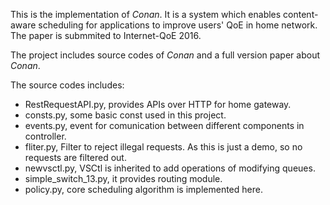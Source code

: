 This is the implementation of *Conan*. It is a system which enables content-aware scheduling for applications to improve users' QoE in home network. 
The paper is submmited to Internet-QoE 2016. 

The project includes source codes of *Conan* and a full version paper about *Conan*.

The source codes includes:

- RestRequestAPI.py, provides APIs over HTTP for home gateway.
- consts.py, some basic const used in this project.
- events.py, event for comunication between different components in controller.
- fliter.py, Filter to reject illegal requests. As this is just a demo, so no requests are filtered out.
- newvsctl.py, VSCtl is inherited to add operations of modifying queues.
- simple\_switch\_13.py, it provides routing module.
- policy.py, core scheduling algorithm is implemented here.



